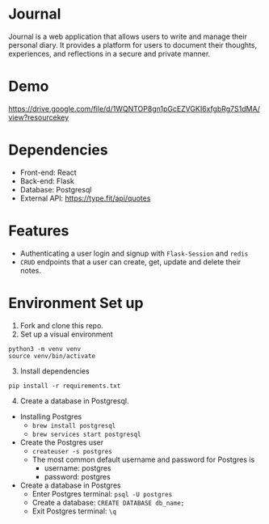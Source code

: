 # Journal

Journal is a web application that allows users to write and manage their personal diary. It provides a platform for users to document their thoughts, experiences, and reflections in a secure and private manner.

# Demo
https://drive.google.com/file/d/1WQNTOP8gn1pGcEZVGKI6xfgbRg7S1dMA/view?resourcekey

# Dependencies
- Front-end: React
- Back-end: Flask
- Database: Postgresql
- External API: https://type.fit/api/quotes

# Features
- Authenticating a user login and signup with `Flask-Session` and `redis`
- `CRUD` endpoints that a user can create, get, update and delete their notes.

# Environment Set up
1. Fork and clone this repo.
2. Set up a visual environment
```
python3 -m venv venv
source venv/bin/activate
```
3. Install dependencies
```
pip install -r requirements.txt
```
4. Create a database in Postgresql.
- Installing Postgres
  - `brew install postgresql`
  - `brew services start postgresql`
- Create the Postgres user
  - `createuser -s postgres`
  - The most common default username and password for Postgres is
    - username: postgres
    - password: postgres
- Create a database in Postgres
  - Enter Postgres terminal: `psql -U postgres`
  - Create a database: `CREATE DATABASE db_name;`
  - Exit Postgres terminal: `\q`

